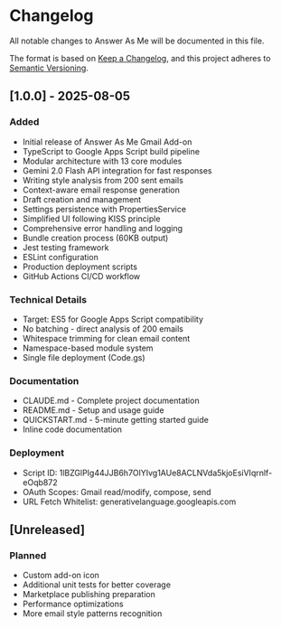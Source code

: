 # Changelog

All notable changes to Answer As Me will be documented in this file.

The format is based on [Keep a Changelog](https://keepachangelog.com/en/1.0.0/),
and this project adheres to [Semantic Versioning](https://semver.org/spec/v2.0.0.html).

## [1.0.0] - 2025-08-05

### Added
- Initial release of Answer As Me Gmail Add-on
- TypeScript to Google Apps Script build pipeline
- Modular architecture with 13 core modules
- Gemini 2.0 Flash API integration for fast responses
- Writing style analysis from 200 sent emails
- Context-aware email response generation
- Draft creation and management
- Settings persistence with PropertiesService
- Simplified UI following KISS principle
- Comprehensive error handling and logging
- Bundle creation process (60KB output)
- Jest testing framework
- ESLint configuration
- Production deployment scripts
- GitHub Actions CI/CD workflow

### Technical Details
- Target: ES5 for Google Apps Script compatibility
- No batching - direct analysis of 200 emails
- Whitespace trimming for clean email content
- Namespace-based module system
- Single file deployment (Code.gs)

### Documentation
- CLAUDE.md - Complete project documentation
- README.md - Setup and usage guide
- QUICKSTART.md - 5-minute getting started guide
- Inline code documentation

### Deployment
- Script ID: 1lBZGlPIg44JJB6h7OlYIvg1AUe8ACLNVda5kjoEsiVIqrnlf-eOqb872
- OAuth Scopes: Gmail read/modify, compose, send
- URL Fetch Whitelist: generativelanguage.googleapis.com

## [Unreleased]

### Planned
- Custom add-on icon
- Additional unit tests for better coverage
- Marketplace publishing preparation
- Performance optimizations
- More email style patterns recognition